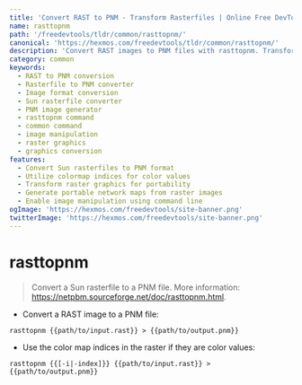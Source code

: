 ```yaml
---
title: 'Convert RAST to PNM - Transform Rasterfiles | Online Free DevTools by Hexmos'
name: rasttopnm
path: '/freedevtools/tldr/common/rasttopnm/'
canonical: 'https://hexmos.com/freedevtools/tldr/common/rasttopnm/'
description: 'Convert RAST images to PNM files with rasttopnm. Transform rasterfiles to portable network maps for wider compatibility. Free online tool, no registration required.'
category: common
keywords:
  - RAST to PNM conversion
  - Rasterfile to PNM converter
  - Image format conversion
  - Sun rasterfile converter
  - PNM image generator
  - rasttopnm command
  - common command
  - image manipulation
  - raster graphics
  - graphics conversion
features:
  - Convert Sun rasterfiles to PNM format
  - Utilize colormap indices for color values
  - Transform raster graphics for portability
  - Generate portable network maps from raster images
  - Enable image manipulation using command line
ogImage: 'https://hexmos.com/freedevtools/site-banner.png'
twitterImage: 'https://hexmos.com/freedevtools/site-banner.png'
---
```


# rasttopnm

> Convert a Sun rasterfile to a PNM file.
> More information: <https://netpbm.sourceforge.net/doc/rasttopnm.html>.

- Convert a RAST image to a PNM file:

`rasttopnm {{path/to/input.rast}} > {{path/to/output.pnm}}`

- Use the color map indices in the raster if they are color values:

`rasttopnm {{[-i|-index]}} {{path/to/input.rast}} > {{path/to/output.pnm}}`
